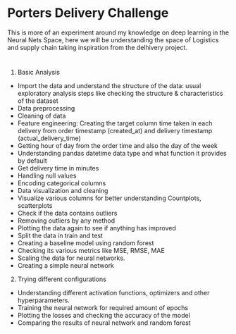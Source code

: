 # Porters Delivery Challenge
This is more of an experiment around my knowledge on deep learning in the Neural Nets Space, here we will be understanding the space of Logistics and supply chain taking inspiration from the delhivery project.

# 
1. Basic Analysis
- Import the data and understand the structure of the data: usual exploratory analysis steps like checking the structure & characteristics of the dataset
- Data preprocessing
- Cleaning of data
- Feature engineering: Creating the target column time taken in each delivery from order timestamp (created_at) and delivery timestamp (actual_delivery_time)
- Getting hour of day from the order time and also the day of the week
- Understanding pandas datetime data type and what function it provides by default
- Get delivery time in minutes
- Handling null values
- Encoding categorical columns
- Data visualization and cleaning
- Visualize various columns for better understanding Countplots, scatterplots
- Check if the data contains outliers
- Removing outliers by any method
- Plotting the data again to see if anything has improved
- Split the data in train and test
- Creating a baseline model using random forest
- Checking its various metrics like MSE, RMSE, MAE
- Scaling the data for neural networks.
- Creating a simple neural network
2. Trying different configurations
- Understanding different activation functions, optimizers and other hyperparameters.
- Training the neural network for required amount of epochs
- Plotting the losses and checking the accuracy of the model
- Comparing the results of neural network and random forest